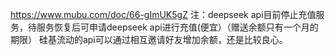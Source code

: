 https://www.mubu.com/doc/66-gImUK5gZ
注：deepseek api目前停止充值服务，待服务恢复后可申请deepseek api进行充值(便宜）（赠送余额只有一个月的期限）
硅基流动的api可以通过相互邀请好友增加余额，还是比较良心。
